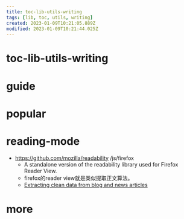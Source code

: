 ```yaml
---
title: toc-lib-utils-writing
tags: [lib, toc, utils, writing]
created: 2023-01-09T10:21:05.889Z
modified: 2023-01-09T10:21:44.025Z
---
```


# toc-lib-utils-writing

# guide

# popular

# reading-mode
- https://github.com/mozilla/readability /js/firefox
  - A standalone version of the readability library used for Firefox Reader View.
  - firefox的reader view就是类似提取正文算法。
  - [Extracting clean data from blog and news articles](https://ujeebu.com/blog/how-to-extract-clean-text-from-html/)
# more
